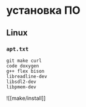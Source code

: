 # установка ПО
## Linux

### `apt.txt`
```
git make curl
code doxygen
g++ flex bison
libreadline-dev
libsdl2-dev
libpmem-dev
```

![[make/install]]
